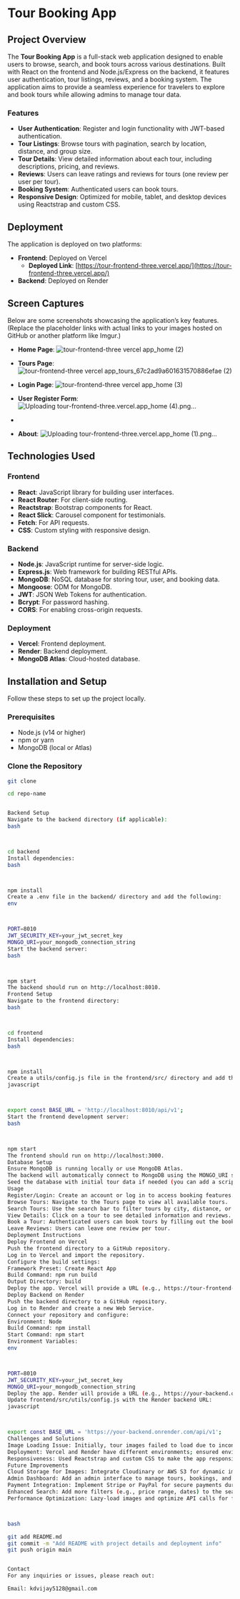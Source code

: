 # Tour Booking App

## Project Overview
The **Tour Booking App** is a full-stack web application designed to enable users to browse, search, and book tours across various destinations. Built with React on the frontend and Node.js/Express on the backend, it features user authentication, tour listings, reviews, and a booking system. The application aims to provide a seamless experience for travelers to explore and book tours while allowing admins to manage tour data.

### Features
- **User Authentication**: Register and login functionality with JWT-based authentication.
- **Tour Listings**: Browse tours with pagination, search by location, distance, and group size.
- **Tour Details**: View detailed information about each tour, including descriptions, pricing, and reviews.
- **Reviews**: Users can leave ratings and reviews for tours (one review per user per tour).
- **Booking System**: Authenticated users can book tours.
- **Responsive Design**: Optimized for mobile, tablet, and desktop devices using Reactstrap and custom CSS.

## Deployment
The application is deployed on two platforms:
- **Frontend**: Deployed on Vercel
  - **Deployed Link**: [https://tour-frontend-three.vercel.app/](https://tour-frontend-three.vercel.app/)
- **Backend**: Deployed on Render
 

## Screen Captures
Below are some screenshots showcasing the application’s key features. (Replace the placeholder links with actual links to your images hosted on GitHub or another platform like Imgur.)

- **Home Page**: ![tour-frontend-three vercel app_home (2)](https://github.com/user-attachments/assets/fa5fc2b3-fc5e-4873-b241-618506b52720)



- **Tours Page**: ![tour-frontend-three vercel app_tours_67c2ad9a601631570886efae (2)](https://github.com/user-attachments/assets/0e60908e-e1cd-41a9-b48d-8eb5b43497a0)


- **Login Page**: ![tour-frontend-three vercel app_home (3)](https://github.com/user-attachments/assets/d13aaabb-fe27-4a63-9feb-b225ed66ba3e)


- **User Register Form**: ![Uploading tour-frontend-three.vercel.app_home (4).png…]()

- 
- **About**: ![Uploading tour-frontend-three.vercel.app_home (1).png…]()



## Technologies Used
### Frontend
- **React**: JavaScript library for building user interfaces.
- **React Router**: For client-side routing.
- **Reactstrap**: Bootstrap components for React.
- **React Slick**: Carousel component for testimonials.
- **Fetch**: For API requests.
- **CSS**: Custom styling with responsive design.

### Backend
- **Node.js**: JavaScript runtime for server-side logic.
- **Express.js**: Web framework for building RESTful APIs.
- **MongoDB**: NoSQL database for storing tour, user, and booking data.
- **Mongoose**: ODM for MongoDB.
- **JWT**: JSON Web Tokens for authentication.
- **Bcrypt**: For password hashing.
- **CORS**: For enabling cross-origin requests.

### Deployment
- **Vercel**: Frontend deployment.
- **Render**: Backend deployment.
- **MongoDB Atlas**: Cloud-hosted database.

## Installation and Setup
Follow these steps to set up the project locally.

### Prerequisites
- Node.js (v14 or higher)
- npm or yarn
- MongoDB (local or Atlas)

### Clone the Repository
```bash
git clone

cd repo-name


Backend Setup
Navigate to the backend directory (if applicable):
bash



cd backend
Install dependencies:
bash



npm install
Create a .env file in the backend/ directory and add the following:
env



PORT=8010
JWT_SECURITY_KEY=your_jwt_secret_key
MONGO_URI=your_mongodb_connection_string
Start the backend server:
bash



npm start
The backend should run on http://localhost:8010.
Frontend Setup
Navigate to the frontend directory:
bash



cd frontend
Install dependencies:
bash



npm install
Create a utils/config.js file in the frontend/src/ directory and add the backend URL:
javascript



export const BASE_URL = 'http://localhost:8010/api/v1';
Start the frontend development server:
bash



npm start
The frontend should run on http://localhost:3000.
Database Setup
Ensure MongoDB is running locally or use MongoDB Atlas.
The backend will automatically connect to MongoDB using the MONGO_URI specified in .env.
Seed the database with initial tour data if needed (you can add a script or manually insert data via MongoDB Compass).
Usage
Register/Login: Create an account or log in to access booking features.
Browse Tours: Navigate to the Tours page to view all available tours.
Search Tours: Use the search bar to filter tours by city, distance, or group size.
View Details: Click on a tour to see detailed information and reviews.
Book a Tour: Authenticated users can book tours by filling out the booking form.
Leave Reviews: Users can leave one review per tour.
Deployment Instructions
Deploy Frontend on Vercel
Push the frontend directory to a GitHub repository.
Log in to Vercel and import the repository.
Configure the build settings:
Framework Preset: Create React App
Build Command: npm run build
Output Directory: build
Deploy the app. Vercel will provide a URL (e.g., https://tour-frontend-three.vercel.app/).
Deploy Backend on Render
Push the backend directory to a GitHub repository.
Log in to Render and create a new Web Service.
Connect your repository and configure:
Environment: Node
Build Command: npm install
Start Command: npm start
Environment Variables:
env



PORT=8010
JWT_SECURITY_KEY=your_jwt_secret_key
MONGO_URI=your_mongodb_connection_string
Deploy the app. Render will provide a URL (e.g., https://your-backend.onrender.com).
Update frontend/src/utils/config.js with the Render backend URL:
javascript



export const BASE_URL = 'https://your-backend.onrender.com/api/v1';
Challenges and Solutions
Image Loading Issue: Initially, tour images failed to load due to inconsistent photo paths in the database. A hybrid solution was implemented to handle both frontend (/assets/images/) and backend (/tour-images/) paths dynamically.
Deployment: Vercel and Render have different environments; ensured environment variables were set correctly and images were accessible in production.
Responsiveness: Used Reactstrap and custom CSS to make the app responsive across devices.
Future Improvements
Cloud Storage for Images: Integrate Cloudinary or AWS S3 for dynamic image uploads and storage.
Admin Dashboard: Add an admin interface to manage tours, bookings, and users.
Payment Integration: Implement Stripe or PayPal for secure payments during booking.
Enhanced Search: Add more filters (e.g., price range, dates) to the search functionality.
Performance Optimization: Lazy-load images and optimize API calls for faster loading.



bash

git add README.md
git commit -m "Add README with project details and deployment info"
git push origin main


Contact
For any inquiries or issues, please reach out:

Email: kdvijay5128@gmail.com




